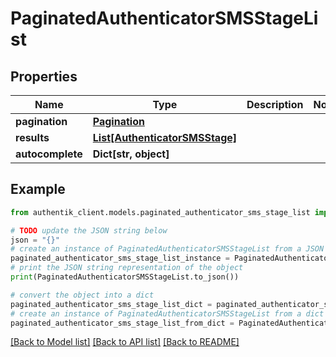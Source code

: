 # PaginatedAuthenticatorSMSStageList


## Properties

Name | Type | Description | Notes
------------ | ------------- | ------------- | -------------
**pagination** | [**Pagination**](Pagination.md) |  | 
**results** | [**List[AuthenticatorSMSStage]**](AuthenticatorSMSStage.md) |  | 
**autocomplete** | **Dict[str, object]** |  | 

## Example

```python
from authentik_client.models.paginated_authenticator_sms_stage_list import PaginatedAuthenticatorSMSStageList

# TODO update the JSON string below
json = "{}"
# create an instance of PaginatedAuthenticatorSMSStageList from a JSON string
paginated_authenticator_sms_stage_list_instance = PaginatedAuthenticatorSMSStageList.from_json(json)
# print the JSON string representation of the object
print(PaginatedAuthenticatorSMSStageList.to_json())

# convert the object into a dict
paginated_authenticator_sms_stage_list_dict = paginated_authenticator_sms_stage_list_instance.to_dict()
# create an instance of PaginatedAuthenticatorSMSStageList from a dict
paginated_authenticator_sms_stage_list_from_dict = PaginatedAuthenticatorSMSStageList.from_dict(paginated_authenticator_sms_stage_list_dict)
```
[[Back to Model list]](../README.md#documentation-for-models) [[Back to API list]](../README.md#documentation-for-api-endpoints) [[Back to README]](../README.md)


